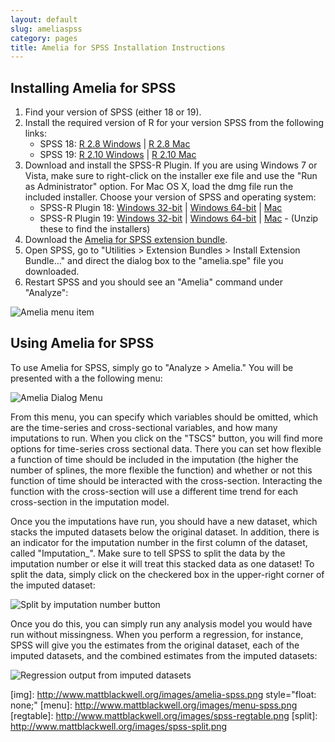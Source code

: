 ```yaml
---
layout: default
slug: ameliaspss
category: pages
title: Amelia for SPSS Installation Instructions
---
```


## Installing Amelia for SPSS ##
1. Find your version of SPSS (either 18 or 19). 
2. Install the required version of R for your version SPSS from the following links:
    * SPSS 18: [R 2.8 Windows][r28win] | [R 2.8 Mac][r28mac]
    * SPSS 19: [R 2.10 Windows][r210win] | [R 2.10 Mac][r210mac]
3. Download and install the SPSS-R Plugin. If you are using Windows 7 or Vista, make sure to right-click on the installer exe file and use the "Run as Administrator" option. For Mac OS X, load the dmg file run the included installer. Choose your version of SPSS and operating system:
    * SPSS-R Plugin 18: [Windows 32-bit][spssr18w32] | [Windows 64-bit][spssr18w64] | [Mac][spssr18mac]
    * SPSS-R Plugin 19: [Windows 32-bit][spssr19w32] | [Windows 64-bit][spssr19w64] | [Mac][spssr19mac] - (Unzip these to find the installers)
4. Download the [Amelia for SPSS extension bundle][ameliaspss].
5. Open SPSS, go to "Utilities > Extension Bundles > Install Extension Bundle..." and direct the dialog box to the "amelia.spe" file you downloaded. 
6. Restart SPSS and you should see an "Amelia" command under "Analyze":

<img src="http://www.mattblackwell.org/images/amelia-spss.png" alt="Amelia menu item" style="float: none;" />

## Using Amelia for SPSS ##

To use Amelia for SPSS, simply go to "Analyze > Amelia." You will be presented with a the following menu:

<img src="http://www.mattblackwell.org/images/menu-spss.png" alt="Amelia Dialog Menu" style="float: none;" />

From this menu, you can specify which variables should be omitted, which are the time-series and cross-sectional variables, and how many imputations to run. When you click on the "TSCS" button, you will find more options for time-series cross sectional data. There you can set how flexible a function of time should be included in the imputation (the higher the number of splines, the more flexible the function) and whether or not this function of time should be interacted with the cross-section. Interacting the function with the cross-section will use a different time trend for each cross-section in the imputation model. 

Once you the imputations have run, you should have a new dataset, which stacks the imputed datasets below the original dataset. In addition, there is an indicator for the imputation number in the first column of the dataset, called "Imputation_". Make sure to tell SPSS to split the data by the imputation number or else it will treat this stacked data as one dataset! To split the data, simply click on the checkered box in the upper-right corner of the imputed dataset:

<img src="http://www.mattblackwell.org/images/spss-split.png" alt="Split by imputation number button" style="float: none;" />

Once you do this, you can simply run any analysis model you would have run without missingness. When you perform a regression, for instance, SPSS will give you the estimates from the original dataset, each of the imputed datasets, and the combined estimates from the imputed datasets:

<img src="http://www.mattblackwell.org/images/spss-regtable.png" alt="Regression output from imputed datasets" style="float: none;" />

[r28win]: http://cran.r-project.org/bin/windows/base/old/2.8.1/R-2.8.1-win32.exe
[r28mac]: http://cran.r-project.org/bin/macosx/old/R-2.8.1.dmg
[r210win]: http://cran.r-project.org/bin/windows/base/old/2.10.1/R-2.10.1-win32.exe
[r210mac]: http://cran.r-project.org/bin/macosx/old/R-2.10.1.dmg
[spssr18w32]: http://sourceforge.net/projects/ibmspssstat/files/Versions%20for%20Statistics%2018/PASWStatistics_RPlugIn_1802_win32.exe/download
[spssr18w64]: http://sourceforge.net/projects/ibmspssstat/files/Versions%20for%20Statistics%2018/PASWStatistics_RPlugIn_1802_win64.exe/download
[spssr18mac]: http://sourceforge.net/projects/ibmspssstat/files/Versions%20for%20Statistics%2018/PASWStatistics_RPlugIn_1802_mac.dmg/download
[spssr19w32]:http://projects.iq.harvard.edu/cem-spss/files/spss_statistics_ressentials_19002_win32.zip
[spssr19w64]: http://projects.iq.harvard.edu/cem-spss/files/spss_statistics_ressentials_19002_win64.zip
[spssr19mac]: http://projects.iq.harvard.edu/cem-spss/files/spss_statistics_ressentials_19002_mac.zip
[ameliaspss]: http://www.mattblackwell.org/files/software/amelia.spe
[img]: http://www.mattblackwell.org/images/amelia-spss.png style="float: none;"
[menu]: http://www.mattblackwell.org/images/menu-spss.png
[regtable]: http://www.mattblackwell.org/images/spss-regtable.png
[split]: http://www.mattblackwell.org/images/spss-split.png
